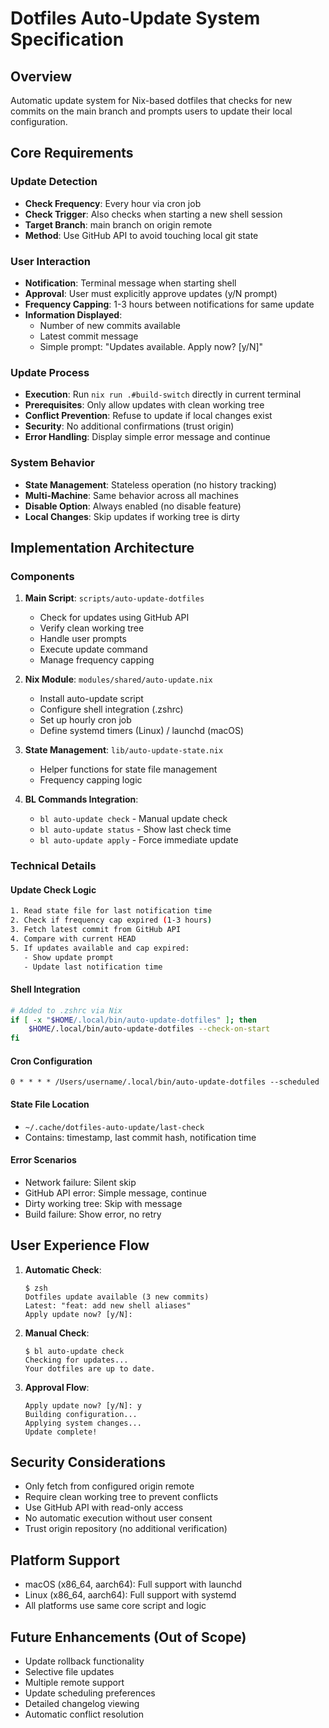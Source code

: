 # Dotfiles Auto-Update System Specification

## Overview
Automatic update system for Nix-based dotfiles that checks for new commits on the main branch and prompts users to update their local configuration.

## Core Requirements

### Update Detection
- **Check Frequency**: Every hour via cron job
- **Check Trigger**: Also checks when starting a new shell session
- **Target Branch**: main branch on origin remote
- **Method**: Use GitHub API to avoid touching local git state

### User Interaction
- **Notification**: Terminal message when starting shell
- **Approval**: User must explicitly approve updates (y/N prompt)
- **Frequency Capping**: 1-3 hours between notifications for same update
- **Information Displayed**:
  - Number of new commits available
  - Latest commit message
  - Simple prompt: "Updates available. Apply now? [y/N]"

### Update Process
- **Execution**: Run `nix run .#build-switch` directly in current terminal
- **Prerequisites**: Only allow updates with clean working tree
- **Conflict Prevention**: Refuse to update if local changes exist
- **Security**: No additional confirmations (trust origin)
- **Error Handling**: Display simple error message and continue

### System Behavior
- **State Management**: Stateless operation (no history tracking)
- **Multi-Machine**: Same behavior across all machines
- **Disable Option**: Always enabled (no disable feature)
- **Local Changes**: Skip updates if working tree is dirty

## Implementation Architecture

### Components

1. **Main Script**: `scripts/auto-update-dotfiles`
   - Check for updates using GitHub API
   - Verify clean working tree
   - Handle user prompts
   - Execute update command
   - Manage frequency capping

2. **Nix Module**: `modules/shared/auto-update.nix`
   - Install auto-update script
   - Configure shell integration (.zshrc)
   - Set up hourly cron job
   - Define systemd timers (Linux) / launchd (macOS)

3. **State Management**: `lib/auto-update-state.nix`
   - Helper functions for state file management
   - Frequency capping logic

4. **BL Commands Integration**:
   - `bl auto-update check` - Manual update check
   - `bl auto-update status` - Show last check time
   - `bl auto-update apply` - Force immediate update

### Technical Details

#### Update Check Logic
```bash
1. Read state file for last notification time
2. Check if frequency cap expired (1-3 hours)
3. Fetch latest commit from GitHub API
4. Compare with current HEAD
5. If updates available and cap expired:
   - Show update prompt
   - Update last notification time
```

#### Shell Integration
```bash
# Added to .zshrc via Nix
if [ -x "$HOME/.local/bin/auto-update-dotfiles" ]; then
    $HOME/.local/bin/auto-update-dotfiles --check-on-start
fi
```

#### Cron Configuration
```
0 * * * * /Users/username/.local/bin/auto-update-dotfiles --scheduled
```

#### State File Location
- `~/.cache/dotfiles-auto-update/last-check`
- Contains: timestamp, last commit hash, notification time

#### Error Scenarios
- Network failure: Silent skip
- GitHub API error: Simple message, continue
- Dirty working tree: Skip with message
- Build failure: Show error, no retry

## User Experience Flow

1. **Automatic Check**:
   ```
   $ zsh
   Dotfiles update available (3 new commits)
   Latest: "feat: add new shell aliases"
   Apply update now? [y/N]:
   ```

2. **Manual Check**:
   ```
   $ bl auto-update check
   Checking for updates...
   Your dotfiles are up to date.
   ```

3. **Approval Flow**:
   ```
   Apply update now? [y/N]: y
   Building configuration...
   Applying system changes...
   Update complete!
   ```

## Security Considerations
- Only fetch from configured origin remote
- Require clean working tree to prevent conflicts
- Use GitHub API with read-only access
- No automatic execution without user consent
- Trust origin repository (no additional verification)

## Platform Support
- macOS (x86_64, aarch64): Full support with launchd
- Linux (x86_64, aarch64): Full support with systemd
- All platforms use same core script and logic

## Future Enhancements (Out of Scope)
- Update rollback functionality
- Selective file updates
- Multiple remote support
- Update scheduling preferences
- Detailed changelog viewing
- Automatic conflict resolution
